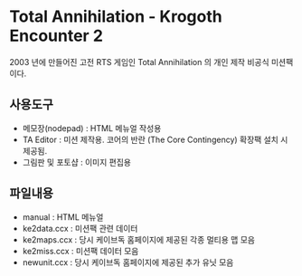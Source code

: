 # Total Annihilation - Krogoth Encounter 2
2003 년에 만들어진 고전 RTS 게임인 Total Annihilation 의 개인 제작 비공식 미션팩이다.

## 사용도구
* 메모장(nodepad) : HTML 메뉴얼 작성용
* TA Editor : 미션 제작용. 코어의 반란 (The Core Contingency) 확장팩 설치 시 제공됨.
* 그림판 및 포토샵 : 이미지 편집용

## 파일내용
- manual : HTML 메뉴얼
- ke2data.ccx : 미션팩 관련 데이터
- ke2maps.ccx : 당시 케이브독 홈페이지에 제공된 각종 멀티용 맵 모음
- ke2miss.ccx : 미션팩 데이터 모음
- newunit.ccx : 당시 케이브독 홈페이지에 제공된 추가 유닛 모음
